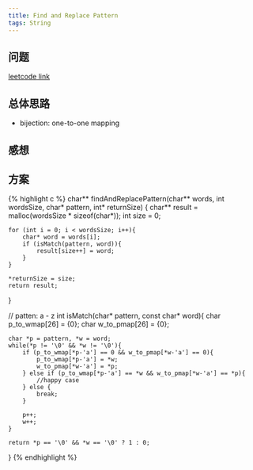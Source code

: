```yaml
---
title: Find and Replace Pattern
tags: String
---
```


## 问题
[leetcode link](https://leetcode.com/problems/palindrome-number/description/)

## 总体思路
- bijection: one-to-one mapping

## 感想

## 方案

{% highlight c %}
char** findAndReplacePattern(char** words, int wordsSize, char* pattern, int* returnSize) {
    char** result = malloc(wordsSize * sizeof(char*));
    int size = 0;

    for (int i = 0; i < wordsSize; i++){
        char* word = words[i];
        if (isMatch(pattern, word)){
            result[size++] = word;
        }
    }

    *returnSize = size;
    return result;
}

// patten: a - z
int isMatch(char* pattern, const char* word){
    char p_to_wmap[26] = {0};
    char w_to_pmap[26] = {0};

    char *p = pattern, *w = word;
    while(*p != '\0' && *w != '\0'){
        if (p_to_wmap[*p-'a'] == 0 && w_to_pmap[*w-'a'] == 0){
            p_to_wmap[*p-'a'] = *w;
            w_to_pmap[*w-'a'] = *p;
        } else if (p_to_wmap[*p-'a'] == *w && w_to_pmap[*w-'a'] == *p){
            //happy case
        } else {
            break;
        }

        p++;
        w++;
    }

    return *p == '\0' && *w == '\0' ? 1 : 0;
}
{% endhighlight %}
